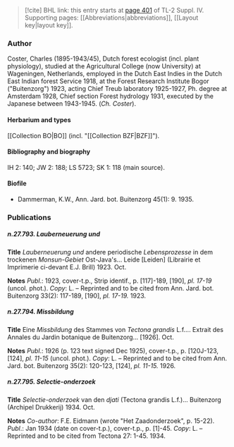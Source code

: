 > [!cite] BHL link: this entry starts at [page 401](https://www.biodiversitylibrary.org/item/103860#page/411/mode/1up) of TL-2 Suppl. IV.
> Supporting pages: [[Abbreviations|abbreviations]], [[Layout key|layout key]].

### Author

Coster, Charles (1895-1943/45), Dutch forest ecologist (incl. plant physiology), studied at the Agricultural College (now University) at Wageningen, Netherlands, employed in the Dutch East Indies in the Dutch East Indian forest Service 1918, at the Forest Research Institute Bogor ("Buitenzorg") 1923, acting Chief Treub laboratory 1925-1927, Ph. degree at Amsterdam 1928, Chief section Forest hydrology 1931, executed by the Japanese between 1943-1945. (*Ch. Coster*).

#### Herbarium and types

[[Collection BO|BO]] (incl. "[[Collection BZF|BZF]]").

#### Bibliography and biography

IH 2: 140; JW 2: 188; LS 5723; SK 1: 118 (main source).

#### Biofile

- Dammerman, K.W., Ann. Jard. bot. Buitenzorg 45(1): 9. 1935.

### Publications

##### n.27.793. Lauberneuerung und

**Title**
*Lauberneuerung und* andere periodische *Lebensprozesse* in dem trockenen *Monsun-Gebiet* Ost-Java's... Leide \[Leiden\] (Librairie et Imprimerie ci-devant E.J. Brill) 1923. Oct.

**Notes**
*Publ*.: 1923, cover-t.p., Strip identif., p. \[117\]-189, \[190\], *pl. 17-19* (uncol. phot.). *Copy*: L. – Reprinted and to be cited from Ann. Jard. bot. Buitenzorg 33(2): 117-189, \[190\], *pl. 17-19.* 1923.

##### n.27.794. Missbildung

**Title**
Eine *Missbildung* des Stammes von *Tectona grandis* L.f.... Extrait des Annales du Jardin botanique de Buitenzorg... \[1926\]. Oct.

**Notes**
*Publ*.: 1926 (p. 123 text signed Dec 1925), cover-t.p., p. \[120J-123, \[124\], *pl. 11-15* (uncol. phot.). *Copy*: L. – Reprinted and to be cited from Ann. Jard. bot. Buitenzorg 35(2): 120-123, \[124\], *pl. 11-15.* 1926.

##### n.27.795. Selectie-onderzoek

**Title**
*Selectie-onderzoek* van den *djati* (Tectona grandis L.f.)... Buitenzorg (Archipel Drukkerij) 1934. Oct.

**Notes**
*Co-author*: F.E. Eidmann (wrote "Het Zaadonderzoek", p. 15-22).
*Publ*.: Jan 1934 (date on cover-t.p.), cover-t.p., p. \[1\]-45. *Copy*: L. – Reprinted and to be cited from Tectona 27: 1-45. 1934.

